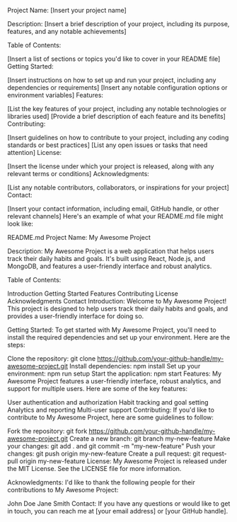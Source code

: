 Project Name: [Insert your project name]

Description: [Insert a brief description of your project, including its purpose, features, and any notable achievements]

Table of Contents:

[Insert a list of sections or topics you'd like to cover in your README file]
Getting Started:

[Insert instructions on how to set up and run your project, including any dependencies or requirements]
[Insert any notable configuration options or environment variables]
Features:

[List the key features of your project, including any notable technologies or libraries used]
[Provide a brief description of each feature and its benefits]
Contributing:

[Insert guidelines on how to contribute to your project, including any coding standards or best practices]
[List any open issues or tasks that need attention]
License:

[Insert the license under which your project is released, along with any relevant terms or conditions]
Acknowledgments:

[List any notable contributors, collaborators, or inspirations for your project]
Contact:

[Insert your contact information, including email, GitHub handle, or other relevant channels]
Here's an example of what your README.md file might look like:

README.md
Project Name: My Awesome Project

Description: My Awesome Project is a web application that helps users track their daily habits and goals. It's built using React, Node.js, and MongoDB, and features a user-friendly interface and robust analytics.

Table of Contents:

Introduction
Getting Started
Features
Contributing
License
Acknowledgments
Contact
Introduction: Welcome to My Awesome Project! This project is designed to help users track their daily habits and goals, and provides a user-friendly interface for doing so.

Getting Started: To get started with My Awesome Project, you'll need to install the required dependencies and set up your environment. Here are the steps:

Clone the repository: git clone https://github.com/your-github-handle/my-awesome-project.git
Install dependencies: npm install
Set up your environment: npm run setup
Start the application: npm start
Features: My Awesome Project features a user-friendly interface, robust analytics, and support for multiple users. Here are some of the key features:

User authentication and authorization
Habit tracking and goal setting
Analytics and reporting
Multi-user support
Contributing: If you'd like to contribute to My Awesome Project, here are some guidelines to follow:

Fork the repository: git fork https://github.com/your-github-handle/my-awesome-project.git
Create a new branch: git branch my-new-feature
Make your changes: git add . and git commit -m "my-new-feature"
Push your changes: git push origin my-new-feature
Create a pull request: git request-pull origin my-new-feature
License: My Awesome Project is released under the MIT License. See the LICENSE file for more information.

Acknowledgments: I'd like to thank the following people for their contributions to My Awesome Project:

John Doe
Jane Smith
Contact: If you have any questions or would like to get in touch, you can reach me at [your email address] or [your GitHub handle].
